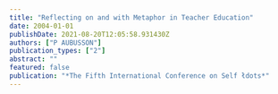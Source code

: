 ```yaml
---
title: "Reflecting on and with Metaphor in Teacher Education"
date: 2004-01-01
publishDate: 2021-08-20T12:05:58.931430Z
authors: ["P AUBUSSON"]
publication_types: ["2"]
abstract: ""
featured: false
publication: "*The Fifth International Conference on Self łdots*"
---
```


